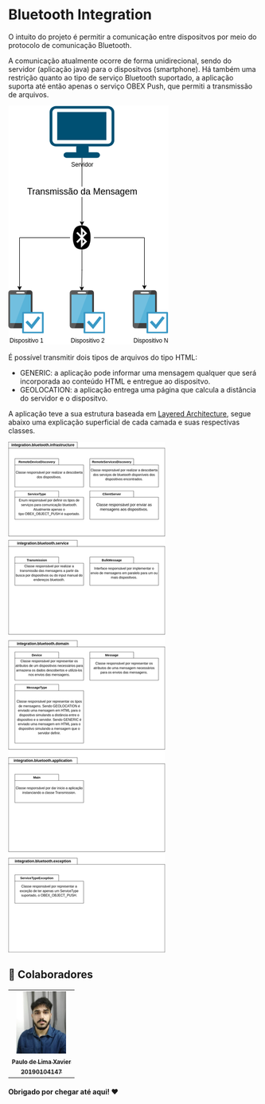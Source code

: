 # Bluetooth Integration

O intuito do projeto é permitir a comunicação entre dispositvos por meio do protocolo de comunicação Bluetooth.

A comunicação atualmente ocorre de forma unidirecional, sendo do servidor (aplicação java) para o dispositvos (smartphone). Há também uma restrição quanto ao tipo de serviço Bluetooth suportado, a aplicação suporta até então apenas o serviço OBEX Push, que permiti a transmissão de arquivos.

![Diagrama Geral](./assets/readme/diagrama-geral.png)

É possível transmitir dois tipos de arquivos do tipo HTML:

  - GENERIC: a aplicação pode informar uma mensagem qualquer que será incorporada ao conteúdo HTML e entregue ao dispositvo.
  - GEOLOCATION: a aplicação entrega uma página que calcula a distância do servidor e o dispositvo.

A aplicação teve a sua estrutura baseada em [Layered Architecture](https://www.baeldung.com/cs/layered-architecture), segue abaixo uma explicação superficial de cada camada e suas respectivas classes.

![Diagrama das Camadas](./assets/readme/diagrama-camadas.png)

## 🤝 Colaboradores

<table>
  <tr>
    <td align="center">
      <a href="#">
        <img src="assets/readme/me.jpg" width="100px;"/><br>
        <sub>
          <b>Paulo de Lima Xavier </b>
        </sub>
        <br>
        <sub>
          <b>20190104147</b>
        </sub>
      </a>
    </td>
  </tr>
</table>

#### Obrigado por chegar até aqui! ❤️ <br>